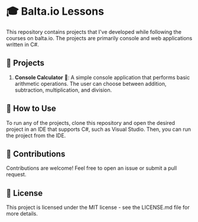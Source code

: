 # 🎓 Balta.io Lessons

This repository contains projects that I've developed while following the courses on balta.io. The projects are primarily console and web applications written in C#.

## 📂 Projects

1. **Console Calculator** 🧮: A simple console application that performs basic arithmetic operations. The user can choose between addition, subtraction, multiplication, and division.

## 🚀 How to Use

To run any of the projects, clone this repository and open the desired project in an IDE that supports C#, such as Visual Studio. Then, you can run the project from the IDE.

## 🤝 Contributions

Contributions are welcome! Feel free to open an issue or submit a pull request.

## 📄 License

This project is licensed under the MIT license - see the LICENSE.md file for more details.
